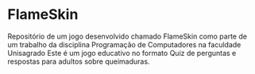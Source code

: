 # FlameSkin
Repositório de um jogo desenvolvido chamado FlameSkin como parte de um trabalho da disciplina Programação de Computadores na faculdade Unisagrado
Este é um jogo educativo no formato Quiz de perguntas e respostas para adultos sobre queimaduras. 